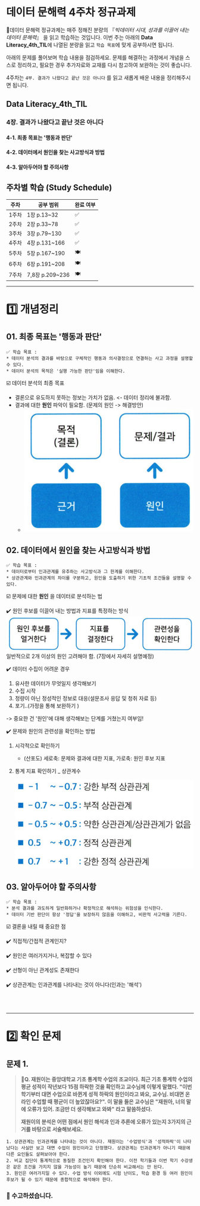 # 데이터 문해력 4주차 정규과제

📌데이터 문해력 정규과제는 매주 정해진 분량의 『*빅데이터 시대, 성과를 이끌어 내는 데이터 문해력*』 을 읽고 학습하는 것입니다. 이번 주는 아래의 **Data Literacy_4th_TIL**에 나열된 분량을 읽고 `학습 목표`에 맞게 공부하시면 됩니다.

아래의 문제를 풀어보며 학습 내용을 점검하세요. 문제를 해결하는 과정에서 개념을 스스로 정리하고, 필요한 경우 추가자료와 교재를 다시 참고하여 보완하는 것이 좋습니다.

4주차는 `4부. 결과가 나왔다고 끝난 것은 아니다` 를 읽고 새롭게 배운 내용을 정리해주시면 됩니다.


## Data Literacy_4th_TIL

### 4장. 결과가 나왔다고 끝난 것은 아니다

#### 4-1. 최종 목표는 '행동과 판단'

#### 4-2. 데이터에서 원인을 찾는 사고방식과 방법

#### 4-3. 알아두어야 할 주의사항





## 주차별 학습 (Study Schedule)

| 주차  | 공부 범위       | 완료 여부 |
| ----- | --------------- | --------- |
| 1주차 | 1장 p.13~32     | ✅         |
| 2주차 | 2장 p.33~78     | ✅         |
| 3주차 | 3장 p.79~130    | ✅         |
| 4주차 | 4장 p.131~166   | ✅         |
| 5주차 | 5장 p.167~190   | 🍽️         |
| 6주차 | 6장 p.191~208   | 🍽️         |
| 7주차 | 7,8장 p.209~236 | 🍽️         |

<!-- 여기까진 그대로 둬 주세요-->



---

# 1️⃣ 개념정리

## 01. 최종 목표는 '행동과 판단'

```
✅ 학습 목표 :
* 데이터 분석의 결과를 바탕으로 구체적인 행동과 의사결정으로 연결하는 사고 과정을 설명할 수 있다. 
* 데이터 분석의 목적은 '실행 가능한 판단'임을 이해한다. 
```


☑️ 데이터 분석의 최종 목표
- 결론으로 유도하지 못하는 정보는 가치가 없음. <- 데이터 정리에 불과함.
- 결과에 대한 **원인** 파악이 필요함. (문제의 원인 -> 해결방안)
    - ![alt text](image.png)



## 02. 데이터에서 원인을 찾는 사고방식과 방법

```
✅ 학습 목표 :
* 데이터로부터 인과관계를 유추하는 사고방식과 그 한계를 이해한다.
* 상관관계와 인과관계의 차이를 구분하고, 원인을 도출하기 위한 기초적 조건들을 설명할 수 있다. 
```

☑️ 문제에 대한 **원인** 을 데이터로 분석하는 법

✔️ 원인 후보를 이끌어 내는 방법과 지표를 특정하는 방식
![alt text](image-1.png)
 일반적으로 2개 이상의 원인 고려해야 함. (7장에서 자세히 설명예정)

✔️ 데이터 수집이 어려운 경우
1. 유사한 데이터가 무엇일지 생각해보기
2. 수집 시작
3. 정량이 아닌 정성적인 정보로 대응(설문조사 응답 및 청취 자료 등)
4. 포기..(가정을 통해 보완하기
)

-> 중요한 건 '원인'에 대해 생각해보는 단계를 거쳤는지 여부임!

✔️ 문제와 원인의 관련성을 확인하는 방법
1. 시각적으로 확인하기
    - (산포도) 세로축: 문제와 결과에 대한 지표, 가로축: 원인 후보 지표
2. 통계 지표 확인하기 _ 상관계수
   
    ![alt text](image-2.png)


## 03. 알아두어야 할 주의사항

```
✅ 학습 목표 :
* 분석 결과를 과도하게 일반화하거나 확정적으로 해석하는 위험성을 인식한다.
* 데이터 기반 판단이 항상 '정답'을 보장하지 않음을 이해하고, 비판적 사고력을 기른다. 
```

☑️ 결론을 내릴 때 중요한 점

✔️ 직접적/간접적 관계인지?

✔️ 원인은 여러가지거나, 복잡할 수 있다

✔️ 선형이 아닌 관계성도 존재한다

✔️ 상관관계는 인과관계를 나타내는 것이 아니다(인과는 '해석')



<br>
<br>

---

# 2️⃣ 확인 문제

## 문제 1.

> **🧚Q. 재원이는 중앙대학교 기초 통계학 수업의 조교이다. 최근 기초 통계학 수업의 평균 성적이 작년보다 15점 하락한 것을 확인하고 교수님께 이렇게 말했다. "이번 학기부터 대면 수업으로 바뀐게 성적 하락의 원인이라고 봐요, 교수님. 비대면 온라인 수업할 때 평균이 더 높았잖아요?". 이 말을 들은 교수님은 "재원아, 너의 말에 오류가 있어. 조금만 더 생각해보고 와봐" 라고 말씀하셨다.**
>
> **재원이의 분석은 어떤 점에서 원인 해석과 인과 추론에 오류가 있는지 3가지의 근거를 바탕으로 서술해보세요.**

<!--학습한 개념을 활용하여 자유롭게 설명해 보세요. 구체적인 예시를 들어 설명하면 더욱 좋습니다.-->

```
1. 상관관계는 인과관계를 나타내는 것이 아니다. 재원이는 '수업방식'과 '성적하락'이 나타났다는 사실만 보고 대면 수업이 원인이라고 단정했다. 상관관계는 인과관계가 아니기 때문에 다른 요인들도 살펴보아야 한다.
2. 비교 집단이 통계적으로 동질한 조건인지 확인해야 한다. 이전 학기들과 이번 학기 수강생은 같은 조건을 가지지 않을 가능성이 높기 때문에 단순히 비교해서는 안 된다. 
3. 원인은 여러가지일 수 있다. 수업 방식 이외에도 시험 난이도, 학습 환경 등 여러 원인이 후보가 될 수 있기 때문에 종합적으로 해석해야 한다. 
```

### 🎉 수고하셨습니다.
